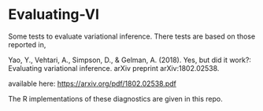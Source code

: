# Evaluating-VI
Some tests to evaluate variational inference. There tests are based on those reported in,

Yao, Y., Vehtari, A., Simpson, D., & Gelman, A. (2018). Yes, but did it work?: Evaluating variational inference. arXiv preprint arXiv:1802.02538.

available here: https://arxiv.org/pdf/1802.02538.pdf

The R implementations of these diagnostics are given in this repo. 
